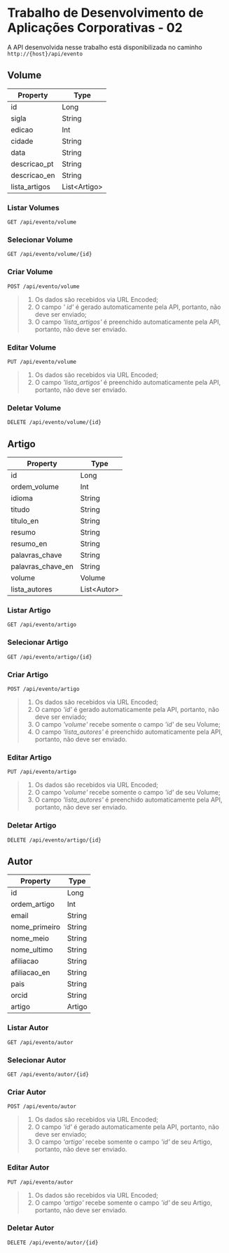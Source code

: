 # Trabalho de Desenvolvimento de Aplicações Corporativas - 02 


A API desenvolvida nesse trabalho está disponibilizada no caminho `http://{host}/api/evento`

## Volume
| Property   |Type
|----------------|-------------------------------|
|id | Long
|sigla| String
|edicao| Int
|cidade| String
|data| String
|descricao_pt| String
|descricao_en| String
|lista_artigos| List\<Artigo\>	

### Listar Volumes
`GET /api/evento/volume`
### Selecionar Volume
`GET /api/evento/volume/{id}`
### Criar Volume
`POST /api/evento/volume`
 >  1. Os dados são recebidos via URL Encoded;
 >  2. O campo *' id'* é gerado automaticamente pela API, portanto, não deve ser enviado;
 >  3. O campo *'lista_artigos'* é preenchido automaticamente pela API, portanto, não deve ser enviado.
### Editar Volume
`PUT /api/evento/volume`
 >  1. Os dados são recebidos via URL Encoded;
 >  2. O campo *'lista_artigos'* é preenchido automaticamente pela API, portanto, não deve ser enviado.
### Deletar Volume
`DELETE /api/evento/volume/{id}`

## Artigo
| Property   |Type
|----------------|-------------------------------|
|id | Long
|ordem_volume| Int
|idioma| String
|titudo| String
|titulo_en| String
|resumo| String
|resumo_en| String	
|palavras_chave| String
|palavras_chave_en| String	
|volume| Volume
|lista_autores| List\<Autor\>
### Listar Artigo
`GET /api/evento/artigo`
### Selecionar Artigo
`GET /api/evento/artigo/{id}`
### Criar Artigo
`POST /api/evento/artigo`
 >  1. Os dados são recebidos via URL Encoded;
 >  2. O campo *'id'* é gerado automaticamente pela API, portanto, não deve ser enviado;
 >  3. O campo *'volume'* recebe somente o campo *'id'* de seu Volume;
 >  4. O campo *'lista_autores'* é preenchido automaticamente pela API, portanto, não deve ser enviado.
### Editar Artigo
`PUT /api/evento/artigo`
 >  1. Os dados são recebidos via URL Encoded;
 >  2. O campo *'volume'* recebe somente o campo *'id'* de seu Volume;
 >  3. O campo *'lista_autores'* é preenchido automaticamente pela API, portanto, não deve ser enviado.
### Deletar Artigo
`DELETE /api/evento/artigo/{id}`

## Autor
| Property   |Type
|----------------|-------------------------------|
|id | Long
|ordem_artigo| Int
|email| String
|nome_primeiro| String
|nome_meio| String
|nome_ultimo| String
|afiliacao| String	
|afiliacao_en| String	
|pais| String	
|orcid| String	
|artigo| Artigo

### Listar Autor
`GET /api/evento/autor`
### Selecionar Autor
`GET /api/evento/autor/{id}`
### Criar Autor
`POST /api/evento/autor`
 > 1. Os dados são recebidos via URL Encoded;
 > 2. O campo *'id'* é gerado automaticamente pela API, portanto, não deve ser enviado;
 > 3. O campo *'artigo'* recebe somente o campo *'id'* de seu Artigo, portanto, não deve ser enviado.
### Editar Autor
`PUT /api/evento/autor`
 > 1. Os dados são recebidos via URL Encoded;
 > 2. O campo *'artigo'* recebe somente o campo *'id'* de seu Artigo, portanto, não deve ser enviado.
### Deletar Autor
`DELETE /api/evento/autor/{id}`
